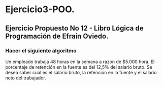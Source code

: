 # Ejercicio3-POO.

## Ejercicio Propuesto No 12 - Libro Lógica de Programación de Efraín Oviedo.

### Hacer el siguiente algoritmo

Un empleado trabaja 48 horas en la semana a razón de $5.000 hora. El porcentaje de
retención en la fuente es del 12,5% del salario bruto. Se desea saber cuál es el salario bruto,
la retención en la fuente y el salario neto del trabajador.
